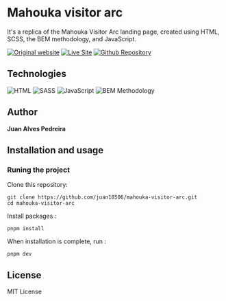 # Mahouka visitor arc

It's a replica of the Mahouka Visitor Arc landing page, created using HTML, SCSS, the BEM methodology, and JavaScript.

[![Original website](https://img.shields.io/static/v1?label=&message=Original%20Site&color=00726b&style=for-the-badge)](https://mahouka.us/2nd/)
[![Live Site](https://img.shields.io/static/v1?label=&message=Live%20Site&color=167200&style=for-the-badge)](https://juan18506.github.io/mahouka-visitor-arc/)
[![Github Repository](https://img.shields.io/static/v1?label=&message=Github%20Repository&color=000000&style=for-the-badge&logo=github&logoColor=white)](https://github.com/juan18506/mahouka-visitor-arc/)

## Technologies

![HTML](https://img.shields.io/static/v1?label=&message=Html&color=orange&logo=html5&logoColor=white&style=for-the-badge)
![SASS](https://img.shields.io/static/v1?label=&message=SASS&color=CC6699&logo=sass&logoColor=white&style=for-the-badge)
![JavaScript](https://img.shields.io/static/v1?label=&message=JavaScript&color=ffbe00&logo=javascript&logoColor=white&style=for-the-badge)
![BEM Methodology](https://img.shields.io/static/v1?label=&message=BEM%20Methodology&color=lightblue&logo=bem&logoColor=white&style=for-the-badge)

## Author

**Juan Alves Pedreira**

## Installation and usage

### Runing the project

Clone this repository:

```
git clone https://github.com/juan18506/mahouka-visitor-arc.git
cd mahouka-visitor-arc
```

Install packages :

```
pnpm install
```

When installation is complete, run :

```
pnpm dev
```

## License

MIT License

